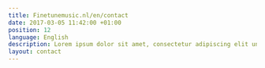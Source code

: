 ```yaml
---
title: Finetunemusic.nl/en/contact
date: 2017-03-05 11:42:00 +01:00
position: 12
language: English
description: Lorem ipsum dolor sit amet, consectetur adipiscing elit unde omnis.
layout: contact
---
```

